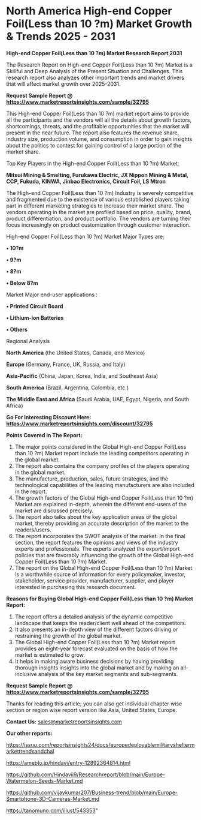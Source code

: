 # North America High-end Copper Foil(Less than 10 ?m) Market Growth & Trends 2025 - 2031

<strong>High-end Copper Foil(Less than 10 ?m) Market Research Report 2031</strong>

The Research Report on High-end Copper Foil(Less than 10 ?m) Market is a Skillful and Deep Analysis of the Present Situation and Challenges. This research report also analyzes other important trends and market drivers that will affect market growth over 2025-2031.

<strong>Request Sample Report @ <a href=https://www.marketreportsinsights.com/sample/32795>https://www.marketreportsinsights.com/sample/32795</a></strong>

This High-end Copper Foil(Less than 10 ?m) market report aims to provide all the participants and the vendors will all the details about growth factors, shortcomings, threats, and the profitable opportunities that the market will present in the near future. The report also features the revenue share, industry size, production volume, and consumption in order to gain insights about the politics to contest for gaining control of a large portion of the market share.

Top Key Players in the High-end Copper Foil(Less than 10 ?m) Market:

<strong>Mitsui Mining & Smelting, Furukawa Electric, JX Nippon Mining & Metal, CCP, Fukuda, KINWA, Jinbao Electronics, Circuit Foil, LS Mtron</strong>

The High-end Copper Foil(Less than 10 ?m) Industry is severely competitive and fragmented due to the existence of various established players taking part in different marketing strategies to increase their market share. The vendors operating in the market are profiled based on price, quality, brand, product differentiation, and product portfolio. The vendors are turning their focus increasingly on product customization through customer interaction.

High-end Copper Foil(Less than 10 ?m) Market Major Types are:

<strong>•  10?m

•  9?m

•  8?m

•  Below 8?m</strong>

Market Major end-user applications :

<strong>•  Printed Circuit Board

•  Lithium-ion Batteries

•  Others</strong>

Regional Analysis

</u><strong><b>North America</b></strong> (the United States, Canada, and Mexico)

<strong><b>Europe </b></strong>(Germany, France, UK, Russia, and Italy)

<strong><b>Asia-Pacific</b></strong> (China, Japan, Korea, India, and Southeast Asia)

<strong><b>South America</b></strong> (Brazil, Argentina, Colombia, etc.)

<strong><b>The Middle East and Africa</b></strong> (Saudi Arabia, UAE, Egypt, Nigeria, and South Africa)

<strong>Go For Interesting Discount Here: <a href=https://www.marketreportsinsights.com/discount/32795>https://www.marketreportsinsights.com/discount/32795</a></strong>

<strong>Points Covered in The Report:</strong>
<ol>
  <li>The major points considered in the Global High-end Copper Foil(Less than 10 ?m) Market report include the leading competitors operating in the global market.</li>
  <li>The report also contains the company profiles of the players operating in the global market.</li>
  <li>The manufacture, production, sales, future strategies, and the technological capabilities of the leading manufacturers are also included in the report.</li>
  <li>The growth factors of the Global High-end Copper Foil(Less than 10 ?m) Market are explained in-depth, wherein the different end-users of the market are discussed precisely.</li>
  <li>The report also talks about the key application areas of the global market, thereby providing an accurate description of the market to the readers/users.</li>
  <li>The report incorporates the SWOT analysis of the market. In the final section, the report features the opinions and views of the industry experts and professionals. The experts analyzed the export/import policies that are favorably influencing the growth of the Global High-end Copper Foil(Less than 10 ?m) Market.</li>
  <li>The report on the Global High-end Copper Foil(Less than 10 ?m) Market is a worthwhile source of information for every policymaker, investor, stakeholder, service provider, manufacturer, supplier, and player interested in purchasing this research document.</li>
</ol>
<strong>Reasons for Buying Global High-end Copper Foil(Less than 10 ?m) Market Report:</strong>

<ol>
  <li>The report offers a detailed analysis of the dynamic competitive landscape that keeps the reader/client well ahead of the competitors.</li>
  <li>It also presents an in-depth view of the different factors driving or restraining the growth of the global market.</li>
  <li>The Global High-end Copper Foil(Less than 10 ?m) Market report provides an eight-year forecast evaluated on the basis of how the market is estimated to grow.</li>
  <li>It helps in making aware business decisions by having providing thorough insights insights into the global market and by making an all-inclusive analysis of the key market segments and sub-segments.</li>
</ol>
<strong>Request Sample Report @ <a href=https://www.marketreportsinsights.com/sample/32795>https://www.marketreportsinsights.com/sample/32795</a></strong>


Thanks for reading this article; you can also get individual chapter wise section or region wise report version like Asia, United States, Europe.

<strong>Contact Us:</strong>
sales@marketreportsinsights.com

<strong>Our other reports:</strong>

<a href=https://issuu.com/reportsinsights24/docs/europedeployablemilitarysheltermarkettrendsandchal>https://issuu.com/reportsinsights24/docs/europedeployablemilitarysheltermarkettrendsandchal</a>

<a href=https://ameblo.jp/hindavi/entry-12892364814.html>https://ameblo.jp/hindavi/entry-12892364814.html</a>

<a href=https://github.com/Hindavii9/Researchreport/blob/main/Europe-Watermelon-Seeds-Market.md>https://github.com/Hindavii9/Researchreport/blob/main/Europe-Watermelon-Seeds-Market.md</a>

<a href=https://github.com/vijaykumar207/Business-trend/blob/main/Europe-Smartphone-3D-Cameras-Market.md>https://github.com/vijaykumar207/Business-trend/blob/main/Europe-Smartphone-3D-Cameras-Market.md</a>

<a href=https://tanomuno.com/illust/543353>https://tanomuno.com/illust/543353</a>"
